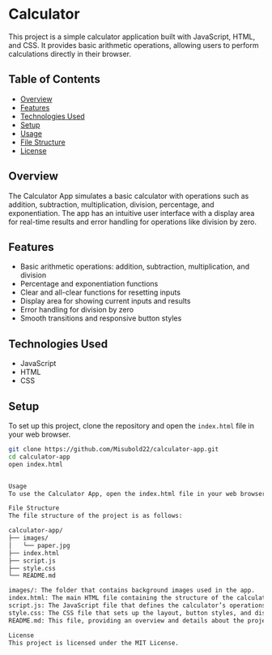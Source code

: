 # Calculator



This project is a simple calculator application built with JavaScript, HTML, and CSS. It provides basic arithmetic operations, allowing users to perform calculations directly in their browser.

## Table of Contents
- [Overview](#overview)
- [Features](#features)
- [Technologies Used](#technologies-used)
- [Setup](#setup)
- [Usage](#usage)
- [File Structure](#file-structure)
- [License](#license)

## Overview

The Calculator App simulates a basic calculator with operations such as addition, subtraction, multiplication, division, percentage, and exponentiation. The app has an intuitive user interface with a display area for real-time results and error handling for operations like division by zero.

## Features
- Basic arithmetic operations: addition, subtraction, multiplication, and division
- Percentage and exponentiation functions
- Clear and all-clear functions for resetting inputs
- Display area for showing current inputs and results
- Error handling for division by zero
- Smooth transitions and responsive button styles

## Technologies Used
- JavaScript
- HTML
- CSS

## Setup
To set up this project, clone the repository and open the `index.html` file in your web browser.

```bash
git clone https://github.com/Misubold22/calculator-app.git
cd calculator-app
open index.html


Usage
To use the Calculator App, open the index.html file in your web browser. Click on the number and operator buttons to input values, and use the = button to calculate the result. The app supports chaining operations and displays error messages for invalid inputs (e.g., division by zero).

File Structure
The file structure of the project is as follows:

calculator-app/
├── images/
│   └── paper.jpg
├── index.html
├── script.js
├── style.css
└── README.md

images/: The folder that contains background images used in the app.
index.html: The main HTML file containing the structure of the calculator.
script.js: The JavaScript file that defines the calculator’s operations, user interactions, and display updates.
style.css: The CSS file that sets up the layout, button styles, and display area.
README.md: This file, providing an overview and details about the project.

License
This project is licensed under the MIT License.

